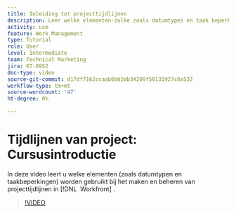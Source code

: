 ```yaml
---
title: Inleiding tot projecttijdlijnen
description: Leer welke elementen-zulke zoals datumtypes en taak beperkingen-worden gebruikt wanneer het bouwen van en het beheren van projectchronologie in  [!DNL &#x200B; Workfront].
activity: use
feature: Work Management
type: Tutorial
role: User
level: Intermediate
team: Technical Marketing
jira: KT-8952
doc-type: video
source-git-commit: d17df7162ccaab6b62db34209f50131927c0a532
workflow-type: tm+mt
source-wordcount: '47'
ht-degree: 0%

---
```


# Tijdlijnen van project: Cursusintroductie

In deze video leert u welke elementen (zoals datumtypen en taakbeperkingen) worden gebruikt bij het maken en beheren van projecttijdlijnen in [!DNL &#x200B; Workfront] .

>[!VIDEO](https://video.tv.adobe.com/v/3436746/?quality=12&learn=on&enablevpops&captions=dut)
